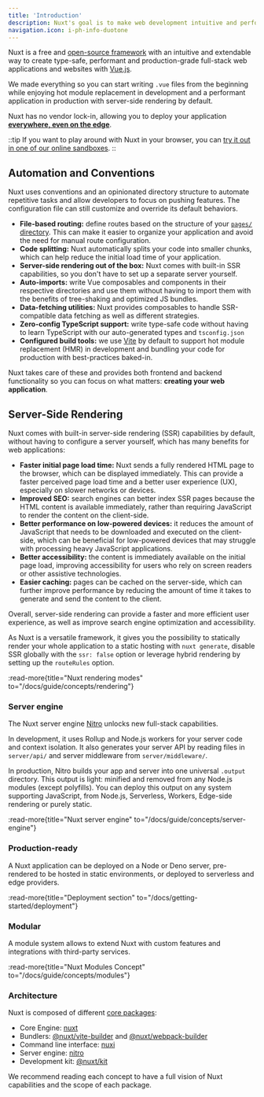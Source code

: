 ```yaml
---
title: 'Introduction'
description: Nuxt's goal is to make web development intuitive and performant with a great Developer Experience in mind.
navigation.icon: i-ph-info-duotone
---
```



Nuxt is a free and [open-source framework](https://github.com/nuxt/nuxt) with an intuitive and extendable way to create type-safe, performant and production-grade full-stack web applications and websites with [Vue.js](https://vuejs.org).

We made everything so you can start writing `.vue` files from the beginning while enjoying hot module replacement in development and a performant application in production with server-side rendering by default.

Nuxt has no vendor lock-in, allowing you to deploy your application [**everywhere, even on the edge**](/blog/nuxt-on-the-edge).

::tip
If you want to play around with Nuxt in your browser, you can [try it out in one of our online sandboxes](/docs/getting-started/installation#play-online).
::

## Automation and Conventions

Nuxt uses conventions and an opinionated directory structure to automate repetitive tasks and allow developers to focus on pushing features. The configuration file can still customize and override its default behaviors.

- **File-based routing:** define routes based on the structure of your [`pages/` directory](/docs/guide/directory-structure/pages). This can make it easier to organize your application and avoid the need for manual route configuration.
- **Code splitting:** Nuxt automatically splits your code into smaller chunks, which can help reduce the initial load time of your application.
- **Server-side rendering out of the box:** Nuxt comes with built-in SSR capabilities, so you don't have to set up a separate server yourself.
- **Auto-imports:** write Vue composables and components in their respective directories and use them without having to import them with the benefits of tree-shaking and optimized JS bundles.
- **Data-fetching utilities:** Nuxt provides composables to handle SSR-compatible data fetching as well as different strategies.
- **Zero-config TypeScript support:** write type-safe code without having to learn TypeScript with our auto-generated types and `tsconfig.json`
- **Configured build tools:** we use [Vite](https://vitejs.dev) by default to support hot module replacement (HMR) in development and bundling your code for production with best-practices baked-in.

Nuxt takes care of these and provides both frontend and backend functionality so you can focus on what matters: **creating your web application**.

## Server-Side Rendering

Nuxt comes with built-in server-side rendering (SSR) capabilities by default, without having to configure a server yourself, which has many benefits for web applications:

- **Faster initial page load time:** Nuxt sends a fully rendered HTML page to the browser, which can be displayed immediately. This can provide a faster perceived page load time and a better user experience (UX), especially on slower networks or devices.
- **Improved SEO:** search engines can better index SSR pages because the HTML content is available immediately, rather than requiring JavaScript to render the content on the client-side.
- **Better performance on low-powered devices:** it reduces the amount of JavaScript that needs to be downloaded and executed on the client-side, which can be beneficial for low-powered devices that may struggle with processing heavy JavaScript applications.
- **Better accessibility:** the content is immediately available on the initial page load, improving accessibility for users who rely on screen readers or other assistive technologies.
- **Easier caching:** pages can be cached on the server-side, which can further improve performance by reducing the amount of time it takes to generate and send the content to the client.

Overall, server-side rendering can provide a faster and more efficient user experience, as well as improve search engine optimization and accessibility.

As Nuxt is a versatile framework, it gives you the possibility to statically render your whole application to a static hosting with `nuxt generate`,
disable SSR globally with the `ssr: false` option or leverage hybrid rendering by setting up the `routeRules` option.

:read-more{title="Nuxt rendering modes" to="/docs/guide/concepts/rendering"}

### Server engine

The Nuxt server engine [Nitro](https://nitro.unjs.io) unlocks new full-stack capabilities.

In development, it uses Rollup and Node.js workers for your server code and context isolation. It also generates your server API by reading files in `server/api/` and server middleware from `server/middleware/`.

In production, Nitro builds your app and server into one universal `.output` directory. This output is light: minified and removed from any Node.js modules (except polyfills). You can deploy this output on any system supporting JavaScript, from Node.js, Serverless, Workers, Edge-side rendering or purely static.

:read-more{title="Nuxt server engine" to="/docs/guide/concepts/server-engine"}

### Production-ready

A Nuxt application can be deployed on a Node or Deno server, pre-rendered to be hosted in static environments, or deployed to serverless and edge providers.

:read-more{title="Deployment section" to="/docs/getting-started/deployment"}

### Modular

A module system allows to extend Nuxt with custom features and integrations with third-party services.

:read-more{title="Nuxt Modules Concept" to="/docs/guide/concepts/modules"}

### Architecture

Nuxt is composed of different [core packages](https://github.com/nuxt/nuxt/tree/main/packages):

- Core Engine: [nuxt](https://github.com/nuxt/nuxt/tree/main/packages/nuxt)
- Bundlers: [@nuxt/vite-builder](https://github.com/nuxt/nuxt/tree/main/packages/vite) and [@nuxt/webpack-builder](https://github.com/nuxt/nuxt/tree/main/packages/webpack)
- Command line interface: [nuxi](https://github.com/nuxt/nuxt/tree/main/packages/nuxi)
- Server engine: [nitro](https://github.com/unjs/nitro)
- Development kit: [@nuxt/kit](https://github.com/nuxt/nuxt/tree/main/packages/kit)

We recommend reading each concept to have a full vision of Nuxt capabilities and the scope of each package.

